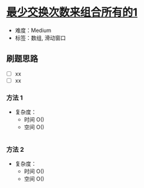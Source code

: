 # [最少交换次数来组合所有的1](https://leetcode-cn.com/problems/minimum-swaps-to-group-all-1s-together/)

- 难度：Medium
- 标签：数组, 滑动窗口

## 刷题思路

- [ ] xx
- [ ] xx

### 方法 1

- 复杂度：
    - 时间 O()
    - 空间 O()

``` js

```

### 方法 2

- 复杂度：
    - 时间 O()
    - 空间 O()

``` js

```
